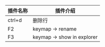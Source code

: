 | 插件名称                                  | 插件介绍                                             |
| ----------------------------------------- | ---------------------------------------------------- |
| ctrl+d                                    | 删除行                                               |
| F2                                        | keymap -> rename                                     |
| F3                                        | keymap -> show in explorer                           |
